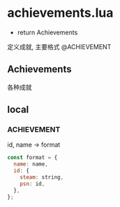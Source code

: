 # achievements.lua

- return Achievements

<docs-expose>

定义成就, 主要格式 @ACHIEVEMENT

</docs-expose>

## Achievements

<docs-expose>

各种成就

</docs-expose>

## local

### ACHIEVEMENT

<docs-expose>

id, name -> format

```js
const format = {
  name: name,
  id: {
    steam: string,
    psn: id,
  },
};
```

</docs-expose>
